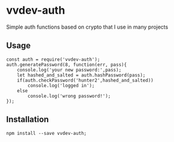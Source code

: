 # vvdev-auth

Simple auth functions based on crypto that I use in many projects

## Usage

```
const auth = require('vvdev-auth');
auth.generatePassword(8, function(err, pass){
    console.log('your new password:',pass);
    let hashed_and_salted = auth.hashPassword(pass);
    if(auth.checkPassword('hunter2',hashed_and_salted))
        console.log('logged in');
    else
        console.log('wrong password!');
});
```

## Installation

```
npm install --save vvdev-auth;
```
